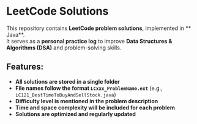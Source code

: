 #  LeetCode Solutions

This repository contains **LeetCode problem solutions**, implemented in ** Java**.  
It serves as a **personal practice log** to improve **Data Structures & Algorithms (DSA)** and problem-solving skills.

##  Features:
-  **All solutions are stored in a single folder**
-  **File names follow the format `LCxxx_ProblemName.ext`** (e.g., `LC121_BestTimeToBuyAndSellStock.java`)
-  **Difficulty level is mentioned in the problem description**
-  **Time and space complexity will be included for each problem**
-  **Solutions are optimized and regularly updated**


